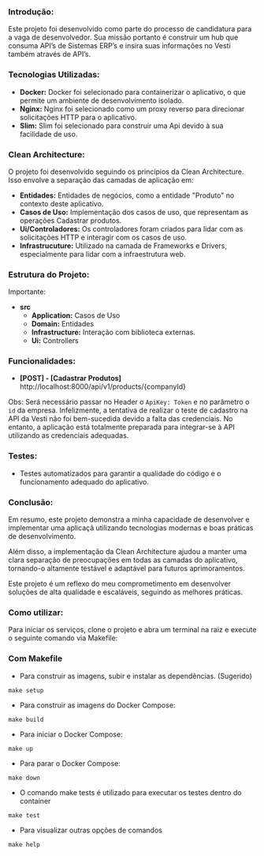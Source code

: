 ### Introdução:
Este projeto foi desenvolvido como parte do processo de candidatura para a vaga de desenvolvedor.
Sua missão portanto é construir um hub que consuma API’s de Sistemas ERP’s e insira
suas informações no Vesti também através de API’s.

### Tecnologias Utilizadas:
- **Docker:** Docker foi selecionado para containerizar o aplicativo, o que permite um ambiente de desenvolvimento isolado.
- **Nginx:** Nginx foi selecionado como um proxy reverso para direcionar solicitações HTTP para o aplicativo.
- **Slim:** Slim foi selecionado para construir uma Api devido à sua facilidade de uso.

### Clean Architecture:
O projeto foi desenvolvido seguindo os princípios da Clean Architecture. Isso envolve a separação das camadas de aplicação em:
- **Entidades:** Entidades de negócios, como a entidade "Produto" no contexto deste aplicativo.
- **Casos de Uso:** Implementação dos casos de uso, que representam as operações Cadastrar produtos.
- **Ui/Controladores:** Os controladores foram criados para lidar com as solicitações HTTP e interagir com os casos de uso.
- **Infrastrucuture:** Utilizado na camada de Frameworks e Drivers, especialmente para lidar com a infraestrutura web.

### Estrutura do Projeto:
Importante:
- **src**
    - **Application:** Casos de Uso
    - **Domain:** Entidades
    - **Infrastructure:** Interação com biblioteca externas.
    - **Ui:** Controllers

### Funcionalidades:
- **[POST] - [Cadastrar Produtos]** http://localhost:8000/api/v1/products/{companyId}

Obs: Será necessário passar no Header o `ApiKey: Token` e no parâmetro o `id` da empresa.
Infelizmente, a tentativa de realizar o teste de cadastro na API da Vesti não foi bem-sucedida devido a falta das
credenciais. No entanto, a aplicação está totalmente preparada para integrar-se à API utilizando as credenciais adequadas.

### Testes:
- Testes automatizados para garantir a qualidade do código e o funcionamento adequado do aplicativo.

### Conclusão:
Em resumo, este projeto demonstra a minha capacidade de desenvolver e implementar uma aplicaçã utilizando tecnologias
modernas e boas práticas de desenvolvimento.

Além disso, a implementação da Clean Architecture ajudou a manter uma clara separação de preocupações em todas
as camadas do aplicativo, tornando-o altamente testável e adaptável para futuros aprimoramentos.

Este projeto é um reflexo do meu comprometimento em desenvolver soluções de alta qualidade e escaláveis, seguindo as melhores práticas.

### Como utilizar:
Para iniciar os serviços, clone o projeto e abra um terminal na raiz e execute o seguinte comando via Makefile:

### Com Makefile
- Para construir as imagens, subir e instalar as dependências. (Sugerido)
```make
make setup
```

- Para construir as imagens do Docker Compose:
```make
make build
```

- Para iniciar o Docker Compose:
```make
make up
```

- Para parar o Docker Compose:
```make
make down
```

- O comando make tests é utilizado para executar os testes dentro do container
```make
make test
```

- Para visualizar outras opções de comandos
```make
make help
```
